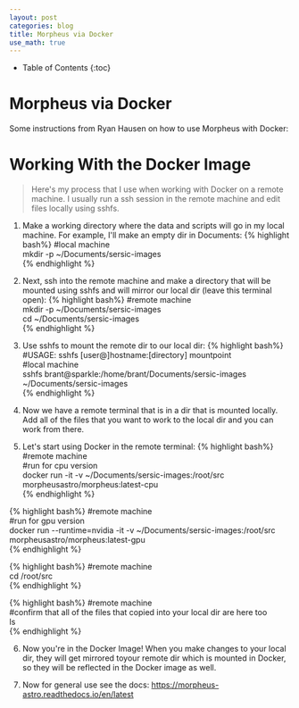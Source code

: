 ```yaml
---
layout: post
categories: blog
title: Morpheus via Docker
use_math: true
---
```


* Table of Contents
{:toc}


# Morpheus via Docker

Some instructions from Ryan Hausen on how to use Morpheus with Docker:


# Working With the Docker Image

>Here's my process that I use when working with Docker on a remote machine. I usually run a ssh session in the remote machine and edit files locally using sshfs.

1. Make a working directory where the data and scripts will go in my local machine. For example, I'll make an empty dir in Documents:
{% highlight bash%}
#local machine  
mkdir -p ~/Documents/sersic-images  
{% endhighlight %}

2. Next, ssh into the remote machine and make a directory that will be mounted using sshfs and will mirror our local dir (leave this terminal open):
{% highlight bash%}
#remote machine  
mkdir -p ~/Documents/sersic-images  
cd ~/Documents/sersic-images  
{% endhighlight %}

3. Use sshfs to mount the remote dir to our local dir:
{% highlight bash%}
#USAGE: sshfs [user@]hostname:[directory] mountpoint\
#local machine\
sshfs brant@sparkle:/home/brant/Documents/sersic-images ~/Documents/sersic-images  
{% endhighlight %}

4. Now we have a remote terminal that is in a dir that is mounted locally. Add all of the files that you want to work to the local dir and you can work from there.

5. Let's start using Docker in the remote terminal:
{% highlight bash%}
#remote machine\
#run for cpu version\
docker run -it -v ~/Documents/sersic-images:/root/src morpheusastro/morpheus:latest-cpu  
{% endhighlight %}

{% highlight bash%}
#remote machine\
#run for gpu version\
docker run --runtime=nvidia -it -v ~/Documents/sersic-images:/root/src morpheusastro/morpheus:latest-gpu   
{% endhighlight %}

{% highlight bash%}
#remote machine\
cd  /root/src   
{% endhighlight %}

{% highlight bash%}
#remote machine\
#confirm that all of the files that copied into your local dir are here too\
ls  
{% endhighlight %}

6. Now you're in the Docker Image! When you make changes to your local dir, they will get mirrored toyour remote dir which is mounted in Docker, so they will be reflected in the Docker image as well.  

7. Now for general use see the docs: <a href="https://morpheus-astro.readthedocs.io/en/latest" class="uri">https://morpheus-astro.readthedocs.io/en/latest</a>

